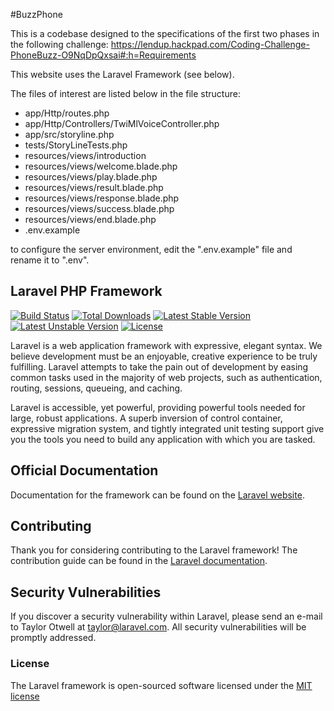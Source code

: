 #BuzzPhone

This is a codebase designed to the specifications of the first two phases in the following challenge: https://lendup.hackpad.com/Coding-Challenge-PhoneBuzz-O9NqDpQxsai#:h=Requirements

This website uses the Laravel Framework (see below).

The files of interest are listed below in the file structure:

* app/Http/routes.php
* app/Http/Controllers/TwiMlVoiceController.php
* app/src/storyline.php
* tests/StoryLineTests.php
* resources/views/introduction
* resources/views/welcome.blade.php
* resources/views/play.blade.php
* resources/views/result.blade.php
* resources/views/response.blade.php
* resources/views/success.blade.php
* resources/views/end.blade.php
* .env.example

to configure the server environment, edit the ".env.example" file and rename it to ".env".


## Laravel PHP Framework

[![Build Status](https://travis-ci.org/laravel/framework.svg)](https://travis-ci.org/laravel/framework)
[![Total Downloads](https://poser.pugx.org/laravel/framework/d/total.svg)](https://packagist.org/packages/laravel/framework)
[![Latest Stable Version](https://poser.pugx.org/laravel/framework/v/stable.svg)](https://packagist.org/packages/laravel/framework)
[![Latest Unstable Version](https://poser.pugx.org/laravel/framework/v/unstable.svg)](https://packagist.org/packages/laravel/framework)
[![License](https://poser.pugx.org/laravel/framework/license.svg)](https://packagist.org/packages/laravel/framework)

Laravel is a web application framework with expressive, elegant syntax. We believe development must be an enjoyable, creative experience to be truly fulfilling. Laravel attempts to take the pain out of development by easing common tasks used in the majority of web projects, such as authentication, routing, sessions, queueing, and caching.

Laravel is accessible, yet powerful, providing powerful tools needed for large, robust applications. A superb inversion of control container, expressive migration system, and tightly integrated unit testing support give you the tools you need to build any application with which you are tasked.

## Official Documentation

Documentation for the framework can be found on the [Laravel website](http://laravel.com/docs).

## Contributing

Thank you for considering contributing to the Laravel framework! The contribution guide can be found in the [Laravel documentation](http://laravel.com/docs/contributions).

## Security Vulnerabilities

If you discover a security vulnerability within Laravel, please send an e-mail to Taylor Otwell at taylor@laravel.com. All security vulnerabilities will be promptly addressed.

### License

The Laravel framework is open-sourced software licensed under the [MIT license](http://opensource.org/licenses/MIT)
